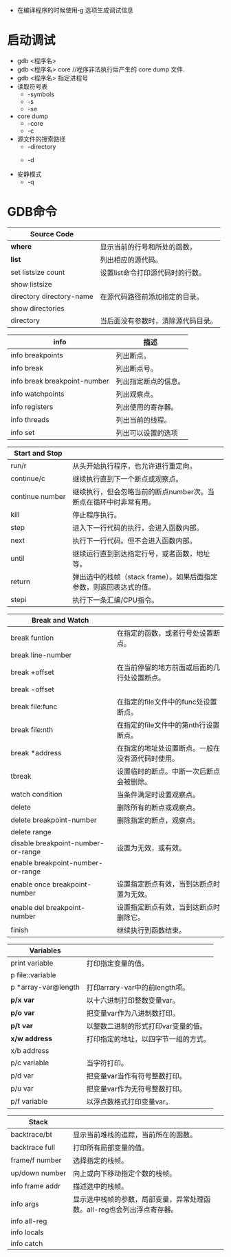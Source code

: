 - 在编译程序的时候使用‐g 选项生成调试信息

# 启动调试
- gdb <程序名> 
- gdb <程序名> core //程序非法执行后产生的 core dump 文件. 
- gdb <程序名> <pid> 指定进程号
- 读取符号表
	- -symbols <file>
	- -s
	- -se
- core dump
	- -core <file>
	- -c <file>
- 源文件的搜索路径
	- -directory <dir>
	- -d <dir>
- 安静模式
	- -q

# GDB命令
| Source Code              |                    |
|--------------------------|--------------------|
| **where**                    | 显示当前的行号和所处的函数。     |
| **list**                     | 列出相应的源代码。          |
| set listsize count       | 设置list命令打印源代码时的行数。 |
| show listsize            |                    |
| directory directory-name | 在源代码路径前添加指定的目录。    |
| show directories         |                    |
| directory                | 当后面没有参数时，清除源代码目录。  |

| info                           | 描述         |
|------------------------------|------------|
| info breakpoints             | 列出断点。      |
| info break                   | 列出断点号。     |
| info break breakpoint-number | 列出指定断点的信息。 |
| info watchpoints             | 列出观察点。     |
| info registers               | 列出使用的寄存器。  |
| info threads                 | 列出当前的线程。   |
| info set                     | 列出可以设置的选项  |

| Start and Stop  |                                         |
|-----------------|-----------------------------------------|
| run/r           | 从头开始执行程序，也允许进行重定向。                      |
| continue/c      | 继续执行直到下一个断点或观察点。                        |
| continue number | 继续执行，但会忽略当前的断点number次。当断点在循环中时非常有用。     |
| kill            | 停止程序执行。                                 |
| step            | 进入下一行代码的执行，会进入函数内部。                     |
| next            | 执行下一行代码。但不会进入函数内部。                      |
| until           | 继续运行直到到达指定行号，或者函数，地址等。                  |
| return          | 弹出选中的栈帧（stack frame）。如果后面指定参数，则返回表达式的值。 |
| stepi           | 执行下一条汇编/CPU指令。                          |

| Break and Watch                    |                          |
|------------------------------------|--------------------------|
| break funtion                      | 在指定的函数，或者行号处设置断点。        |
| break line-number                  |                          |
| break +offset                      | 在当前停留的地方前面或后面的几行处设置断点。   |
| break -offset                      |                          |
| break file:func                    | 在指定的file文件中的func处设置断点。   |
| break file:nth                     | 在指定的file文件中的第nth行设置断点。   |
| break *address                     | 在指定的地址处设置断点。一般在没有源代码时使用。 |
| tbreak                             | 设置临时的断点。中断一次后断点会被删除。     |
| watch condition                    | 当条件满足时设置观察点。             |
| delete                             | 删除所有的断点或观察点。             |
| delete breakpoint-number           | 删除指定的断点，观察点。             |
| delete range                       |                          |
| disable breakpoint-number-or-range | 设置为无效，或有效。     |
| enable breakpoint-number-or-range  |                          |
| enable once breakpoint-number      | 设置指定断点有效，当到达断点时置为无效。     |
| enable del breakpoint-number       | 设置指定断点有效，当到达断点时删除它。      |
| finish                             | 继续执行到函数结束。               |

| Variables   |                         |
|---------------------|-------------------------|
| print variable      | 打印指定变量的值。               |
| p file::variable    |                         |
| p *array-var@length | 打印arrary-var中的前length项。 |
| **p/x var**             | 以十六进制打印整数变量var。         |
| **p/o var**             | 把变量var作为八进制数打印。         |
| **p/t var**             | 以整数二进制的形式打印var变量的值。     |
| **x/w address**         | 打印指定的地址，以四字节一组的方式。      |
| x/b address         |                         |
| p/c variable        | 当字符打印。                  |
| p/d var             | 把变量var当作有符号整数打印。        |
| p/u var             | 把变量var作为无符号整数打印。        |
| p/f variable        | 以浮点数格式打印变量var。          |

| Stack           |                                         |
|-----------------|-----------------------------------------|
| backtrace/bt    | 显示当前堆栈的追踪，当前所在的函数。                      |
| backtrace full  | 打印所有局部变量的值。                             |
| frame/f number  | 选择指定的栈帧。                                |
| up/down number  | 向上或向下移动指定个数的栈帧。                         |
| info frame addr | 描述选中的栈帧。                                |
| info args       | 显示选中栈帧的参数，局部变量，异常处理函数。all-reg也会列出浮点寄存器。 |
| info all-reg    |                                         |
| info locals     |                                         |
| info catch      |





